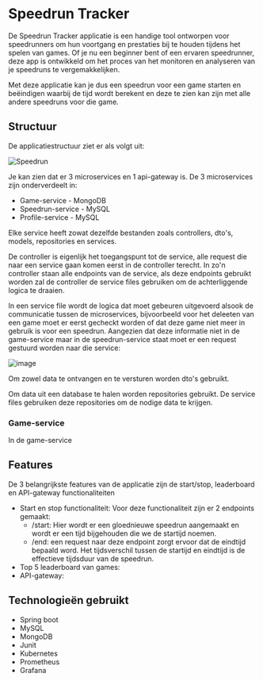 # Speedrun Tracker
De Speedrun Tracker applicatie is een handige tool ontworpen voor speedrunners om hun voortgang en prestaties bij te houden tijdens het spelen van games. Of je nu een beginner bent of een ervaren speedrunner, deze app is ontwikkeld om het proces van het monitoren en analyseren van je speedruns te vergemakkelijken.

Met deze applicatie kan je dus een speedrun voor een game starten en beëindigen waarbij de tijd wordt berekent en deze te zien kan zijn met alle andere speedruns voor die game.
## Structuur
De applicatiestructuur ziet er als volgt uit:

![Speedrun](https://github.com/MichielDausy/EnterpriseDevExp/assets/91216885/ddce5ac4-3035-443f-9b37-eceb346a4e87)

Je kan zien dat er 3 microservices en 1 api-gateway is. De 3 microservices zijn onderverdeelt in:
- Game-service - MongoDB
- Speedrun-service - MySQL
- Profile-service - MySQL


Elke service heeft zowat dezelfde bestanden zoals controllers, dto's, models, repositories en services.

De controller is eigenlijk het toegangspunt tot de service, alle request die naar een service gaan komen eerst in de controller terecht. In zo'n controller staan alle endpoints van de service, als deze endpoints gebruikt worden zal de controller de service files gebruiken om de achterliggende logica te draaien.


In een service file wordt de logica dat moet gebeuren uitgevoerd alsook de communicatie tussen de microservices, bijvoorbeeld voor het deleeten van een game moet er eerst gecheckt worden of dat deze game niet meer in gebruik is voor een speedrun. Aangezien dat deze informatie niet in de game-service maar in de speedrun-service staat moet er een request gestuurd worden naar die service:

![image](https://github.com/MichielDausy/EnterpriseDevExp/assets/91216885/8c450b16-0640-4ff1-b4db-45bd071d94fa)

Om zowel data te ontvangen en te versturen worden dto's gebruikt.

Om data uit een database te halen worden repositories gebruikt. De service files gebruiken deze repositories om de nodige data te krijgen.
### Game-service
In de game-service 
## Features
De 3 belangrijkste features van de applicatie zijn de start/stop, leaderboard en API-gateway functionaliteiten
- Start en stop functionaliteit: Voor deze functionaliteit zijn er 2 endpoints gemaakt:
  - /start: Hier wordt er een gloednieuwe speedrun aangemaakt en wordt er een tijd bijgehouden die we de startijd noemen.
  - /end: een request naar deze endpoint zorgt ervoor dat de eindtijd bepaald word. Het tijdsverschil tussen de startijd en eindtijd is de effectieve tijdsduur van de speedrun.
- Top 5 leaderboard van games:
- API-gateway: 
## Technologieën gebruikt
- Spring boot
- MySQL
- MongoDB
- Junit
- Kubernetes
- Prometheus
- Grafana
